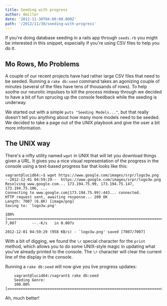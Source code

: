 ```yaml
---
title: Seeding with progress
author: dmiller
date: '2012-11-30T04:00:00.000Z'
path: '/2012/11/30/seeding-with-progress'
---
```


If you're doing database seeding in a rails app through `seeds.rb` you might be
interested in this snippet, especially if you're using CSV files to help you do
it.

## Mo Rows, Mo Problems

A couple of our recent projects have had rather large CSV files that need to be
seeded. Running a `rake db:seed` command takes an agonizing couple of minutes
(several of the files have tens of thousands of rows). To help soothe our
neurotic impulses to kill the process midway through we decided to have a bit of
fun sprucing up the console feedback while the seeding is underway.

We started out with a simple `puts "Seeding Models..."`, but that really doesn't
tell you anything about how many more models need to be seeded. We decided to
take a page out of the UNIX playbook and give the user a bit more information.

## The UNIX way

There's a nifty utility named `wget` in UNIX that will let you download things
given a URL. It gives you a nice visual representation of the progress in the
console using a text-based progress bar that looks like this:

```
vagrant@lucid64:~$ wget https://www.google.com/images/srpr/logo3w.png
--2012-12-01 04:59:29--  https://www.google.com/images/srpr/logo3w.png
Resolving www.google.com... 173.194.75.99, 173.194.75.147, 173.194.75.106, ...
Connecting to www.google.com|173.194.75.99|:443... connected.
HTTP request sent, awaiting response... 200 OK
Length: 7007 (6.8K) [image/png]
Saving to: `logo3w.png'

100%[=========================================================================>] 7,007       --.-K/s   in 0.007s

2012-12-01 04:59:29 (958 KB/s) - `logo3w.png' saved [7007/7007]
```

With a bit of digging, we found the `\r` special character for the `print`
method, which allows you to do some UNIX-style magic in updating what you've
already printed to the console. The `\r` character will clear the current line
of the display in the console.

<script src="https://gist.github.com/4179185.js?file=genre.rb"></script>

<script src="https://gist.github.com/4179185.js?file=genres.csv"></script>

<script src="https://gist.github.com/4179185.js?file=seeds.rb"></script>

Running a `rake db:seed` will now give you live progress updates:

```
    vagrant@lucid64:/vagrant$ rake db:seed
    Seeding Genre:
    100.00% [=====================================================================>]
```

Ah, much better!
